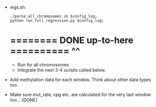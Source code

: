 - wgs.sh:
	```
	./parse_all_chromosomes.sh $config_log;   
	python run_full_regression.py $config_log;  
	```
	# ======== DONE up-to-here ========== ^^ 
	- Run for all chromosomes 
	- Integrate the next 3-4 scripts called below.


- Add methylation data for each window. Think about other data types too.

- Make sure mut_rate, cpg etc. are calculated for the very last window too... [DONE]
